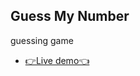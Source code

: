 ## Guess My Number

guessing game

- [👉Live demo👈](https://fathyElgazzar.github.io/JS-mini-projects/Guess-My-Number/)
